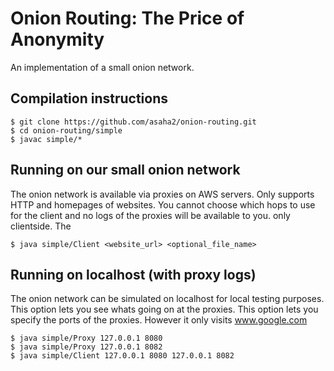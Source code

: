 Onion Routing: The Price of Anonymity
=====================================
An implementation of a small onion network.


Compilation instructions
------------------------

```
$ git clone https://github.com/asaha2/onion-routing.git
$ cd onion-routing/simple
$ javac simple/*
```

Running on our small onion network
------------------------
The onion network is available via proxies on AWS servers. Only supports HTTP and homepages of websites. 
You cannot choose which hops to use for the client and no logs of the proxies will be available to you. only clientside.
The
```
$ java simple/Client <website_url> <optional_file_name>
```

Running on localhost (with proxy logs)
------------------------
The onion network can be simulated on localhost for local testing purposes. 
This option lets you see whats going on at the proxies.
This option lets you specify the ports of the proxies.
However it only visits www.google.com
```
$ java simple/Proxy 127.0.0.1 8080
$ java simple/Proxy 127.0.0.1 8082
$ java simple/Client 127.0.0.1 8080 127.0.0.1 8082

```
